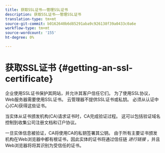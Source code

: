 ```yaml
---
title: 获取SSL证书——管理SSL证书
description: 获取SSL证书——管理SSL证书
translation-type: tm+mt
source-git-commit: b0162640b6d85291aba9c926138f39a0433c0a6e
workflow-type: tm+mt
source-wordcount: '155'
ht-degree: 0%

---
```



# 获取SSL证书 {#getting-an-ssl-certificate}

企业使用SSL证书保护其网站，并允许其客户信任它们。 为了使用SSL协议，Web服务器需要使用SSL证书。 云管理器不提供SSL证书或私钥。 必须从认证中心(CA)获得这些证书。

当实体从证书颁发机构(CA)请求证书时，CA完成验证过程。 这可以包括验证域名控制到收集公司注册文档和订户协议。

一旦实体信息被验证，CA将使用CA的私钥签署其公钥。 由于所有主要证书颁发机构在Web浏览器中都有根证书，因此实体的证书将通过信任链 *进行链接* ，并且Web浏览器将将其识别为受信任的证书。

